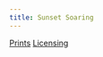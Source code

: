 ```yaml
---
title: Sunset Soaring
---
```

[Prints](https://pixels.com/featured/sunset-soaring-brady-lane.html)
[Licensing](https://licensing.pixels.com/featured/sunset-soaring-brady-lane.html)